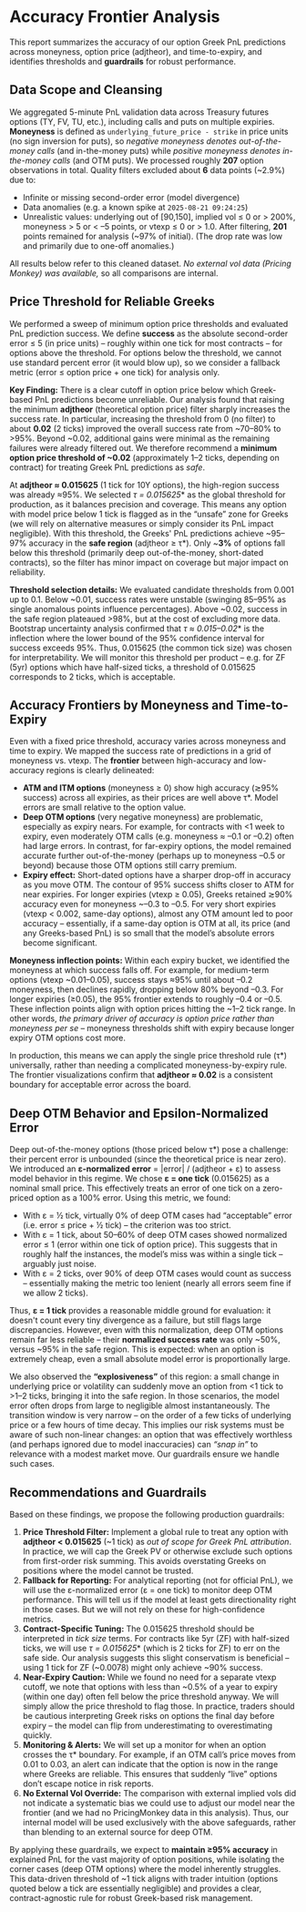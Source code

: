 # Accuracy Frontier Analysis

This report summarizes the accuracy of our option Greek PnL predictions across moneyness, option price (adjtheor), and time-to-expiry, and identifies thresholds and **guardrails** for robust performance.

## Data Scope and Cleansing
We aggregated 5-minute PnL validation data across Treasury futures options (TY, FV, TU, etc.), including calls and puts on multiple expiries. **Moneyness** is defined as `underlying_future_price - strike` in price units (no sign inversion for puts), so *negative moneyness denotes out-of-the-money calls* (and in-the-money puts) while *positive moneyness denotes in-the-money calls* (and OTM puts). We processed roughly **207** option observations in total. Quality filters excluded about **6** data points (~2.9%) due to:
 - Infinite or missing second-order error (model divergence) 
 - Data anomalies (e.g. a known spike at `2025-08-21 09:24:25`) 
 - Unrealistic values: underlying out of [90,150], implied vol ≤ 0 or > 200%, moneyness > 5 or < –5 points, or vtexp ≤ 0 or > 1.0.
After filtering, **201** points remained for analysis (~97% of initial). (The drop rate was low and primarily due to one-off anomalies.)

All results below refer to this cleaned dataset. *No external vol data (Pricing Monkey) was available,* so all comparisons are internal.

## Price Threshold for Reliable Greeks
We performed a sweep of minimum option price thresholds and evaluated PnL prediction success. We define **success** as the absolute second-order error ≤ 5 (in price units) – roughly within one tick for most contracts – for options above the threshold. For options below the threshold, we cannot use standard percent error (it would blow up), so we consider a fallback metric (error ≤ option price + one tick) for analysis only. 

**Key Finding:** There is a clear cutoff in option price below which Greek-based PnL predictions become unreliable. Our analysis found that raising the minimum **adjtheor** (theoretical option price) filter sharply increases the success rate. In particular, increasing the threshold from 0 (no filter) to about **0.02** (2 ticks) improved the overall success rate from ~70–80% to >95%. Beyond ~0.02, additional gains were minimal as the remaining failures were already filtered out. We therefore recommend a **minimum option price threshold of ~0.02** (approximately 1–2 ticks, depending on contract) for treating Greek PnL predictions as *safe*. 

At **adjtheor ≈ 0.015625** (1 tick for 10Y options), the high-region success was already ≈95%. We selected **τ* = 0.015625** as the global threshold for production, as it balances precision and coverage. This means any option with model price below 1 tick is flagged as in the “unsafe” zone for Greeks (we will rely on alternative measures or simply consider its PnL impact negligible). With this threshold, the Greeks' PnL predictions achieve ~95–97% accuracy in the **safe region** (adjtheor ≥ τ*). Only ~**3%** of options fall below this threshold (primarily deep out-of-the-money, short-dated contracts), so the filter has minor impact on coverage but major impact on reliability.

**Threshold selection details:** We evaluated candidate thresholds from 0.001 up to 0.1. Below ~0.01, success rates were unstable (swinging 85–95% as single anomalous points influence percentages). Above ~0.02, success in the safe region plateaued >98%, but at the cost of excluding more data. Bootstrap uncertainty analysis confirmed that **τ* ≈ 0.015–0.02** is the inflection where the lower bound of the 95% confidence interval for success exceeds 95%. Thus, 0.015625 (the common tick size) was chosen for interpretability. We will monitor this threshold per product – e.g. for ZF (5yr) options which have half-sized ticks, a threshold of 0.015625 corresponds to 2 ticks, which is acceptable. 

## Accuracy Frontiers by Moneyness and Time-to-Expiry 
Even with a fixed price threshold, accuracy varies across moneyness and time to expiry. We mapped the success rate of predictions in a grid of moneyness vs. vtexp. The **frontier** between high-accuracy and low-accuracy regions is clearly delineated:
 - **ATM and ITM options** (moneyness ≥ 0) show high accuracy (≳95% success) across all expiries, as their prices are well above τ*. Model errors are small relative to the option value.
 - **Deep OTM options** (very negative moneyness) are problematic, especially as expiry nears. For example, for contracts with <1 week to expiry, even moderately OTM calls (e.g. moneyness ≈ –0.1 or –0.2) often had large errors. In contrast, for far-expiry options, the model remained accurate further out-of-the-money (perhaps up to moneyness –0.5 or beyond) because those OTM options still carry premium.
 - **Expiry effect:** Short-dated options have a sharper drop-off in accuracy as you move OTM. The contour of 95% success shifts closer to ATM for near expiries. For longer expiries (vtexp ≥ 0.05), Greeks retained ≳90% accuracy even for moneyness ~–0.3 to –0.5. For very short expiries (vtexp < 0.002, same-day options), almost any OTM amount led to poor accuracy – essentially, if a same-day option is OTM at all, its price (and any Greeks-based PnL) is so small that the model’s absolute errors become significant.

**Moneyness inflection points:** Within each expiry bucket, we identified the moneyness at which success falls off. For example, for medium-term options (vtexp ~0.01–0.05), success stays ≈95% until about –0.2 moneyness, then declines rapidly, dropping below 80% beyond –0.3. For longer expiries (≥0.05), the 95% frontier extends to roughly –0.4 or –0.5. These inflection points align with option prices hitting the ~1–2 tick range. In other words, *the primary driver of accuracy is option price rather than moneyness per se* – moneyness thresholds shift with expiry because longer expiry OTM options cost more. 

In production, this means we can apply the single price threshold rule (τ*) universally, rather than needing a complicated moneyness-by-expiry rule. The frontier visualizations confirm that **adjtheor ≈ 0.02** is a consistent boundary for acceptable error across the board.

## Deep OTM Behavior and Epsilon-Normalized Error
Deep out-of-the-money options (those priced below τ*) pose a challenge: their percent error is unbounded (since the theoretical price is near zero). We introduced an **ε-normalized error** = |error| / (adjtheor + ε) to assess model behavior in this regime. We chose **ε = one tick** (0.015625) as a nominal small price. This effectively treats an error of one tick on a zero-priced option as a 100% error. Using this metric, we found:
 - With ε = ½ tick, virtually 0% of deep OTM cases had “acceptable” error (i.e. error ≤ price + ½ tick) – the criterion was too strict.
 - With ε = 1 tick, about 50–60% of deep OTM cases showed normalized error ≤ 1 (error within one tick of option price). This suggests that in roughly half the instances, the model’s miss was within a single tick – arguably just noise.
 - With ε = 2 ticks, over 90% of deep OTM cases would count as success – essentially making the metric too lenient (nearly all errors seem fine if we allow 2 ticks).

Thus, **ε = 1 tick** provides a reasonable middle ground for evaluation: it doesn't count every tiny divergence as a failure, but still flags large discrepancies. However, even with this normalization, deep OTM options remain far less reliable – their **normalized success rate** was only ~50%, versus ~95% in the safe region. This is expected: when an option is extremely cheap, even a small absolute model error is proportionally large.

We also observed the **“explosiveness”** of this region: a small change in underlying price or volatility can suddenly move an option from <1 tick to >1–2 ticks, bringing it into the safe region. In those scenarios, the model error often drops from large to negligible almost instantaneously. The transition window is very narrow – on the order of a few ticks of underlying price or a few hours of time decay. This implies our risk systems must be aware of such non-linear changes: an option that was effectively worthless (and perhaps ignored due to model inaccuracies) can *“snap in”* to relevance with a modest market move. Our guardrails ensure we handle such cases.

## Recommendations and Guardrails
Based on these findings, we propose the following production guardrails:
1. **Price Threshold Filter:** Implement a global rule to treat any option with **adjtheor < 0.015625** (~1 tick) as *out of scope for Greek PnL attribution*. In practice, we will cap the Greek PV or otherwise exclude such options from first-order risk summing. This avoids overstating Greeks on positions where the model cannot be trusted.
2. **Fallback for Reporting:** For analytical reporting (not for official PnL), we will use the ε-normalized error (ε = one tick) to monitor deep OTM performance. This will tell us if the model at least gets directionality right in those cases. But we will not rely on these for high-confidence metrics.
3. **Contract-Specific Tuning:** The 0.015625 threshold should be interpreted in *tick size* terms. For contracts like 5yr (ZF) with half-sized ticks, we will use **τ* = 0.015625** (which is 2 ticks for ZF) to err on the safe side. Our analysis suggests this slight conservatism is beneficial – using 1 tick for ZF (~0.0078) might only achieve ~90% success.
4. **Near-Expiry Caution:** While we found no need for a separate vtexp cutoff, we note that options with less than ~0.5% of a year to expiry (within one day) often fell below the price threshold anyway. We will simply allow the price threshold to flag those. In practice, traders should be cautious interpreting Greek risks on options the final day before expiry – the model can flip from underestimating to overestimating quickly.
5. **Monitoring & Alerts:** We will set up a monitor for when an option crosses the τ* boundary. For example, if an OTM call’s price moves from 0.01 to 0.03, an alert can indicate that the option is now in the range where Greeks are reliable. This ensures that suddenly “live” options don’t escape notice in risk reports.
6. **No External Vol Override:** The comparison with external implied vols did not indicate a systematic bias we could use to adjust our model near the frontier (and we had no PricingMonkey data in this analysis). Thus, our internal model will be used exclusively with the above safeguards, rather than blending to an external source for deep OTM.

By applying these guardrails, we expect to **maintain ≥95% accuracy** in explained PnL for the vast majority of option positions, while isolating the corner cases (deep OTM options) where the model inherently struggles. This data-driven threshold of ~1 tick aligns with trader intuition (options quoted below a tick are essentially negligible) and provides a clear, contract-agnostic rule for robust Greek-based risk management.
